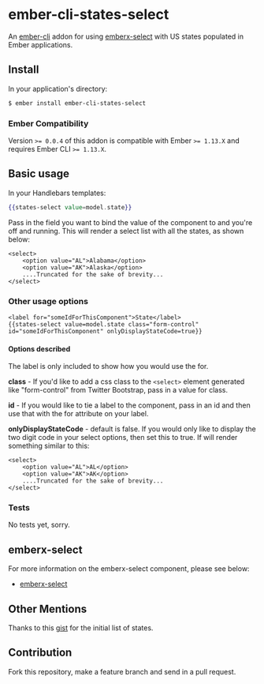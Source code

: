 
# ember-cli-states-select

An [ember-cli](http://www.ember-cli.com) addon for using 
[emberx-select](https://github.com/thefrontside/emberx-select) with US states populated in Ember
applications.

## Install

In your application's directory:
```bash
$ ember install ember-cli-states-select
```


### Ember Compatibility

Version `>= 0.0.4` of this addon is compatible with Ember `>= 1.13.X` and
requires Ember CLI `>= 1.13.X`.


## Basic usage

In your Handlebars templates:

```handlebars
{{states-select value=model.state}}
```

Pass in the field you want to bind the value of the component to and you're off and running. This will render a select list with all the states, as shown below:

```
<select>
	<option value="AL">Alabama</option>
	<option value="AK">Alaska</option>
	....Truncated for the sake of brevity...
</select>
```

### Other usage options
```
<label for="someIdForThisComponent">State</label>
{{states-select value=model.state class="form-control" id="someIdForThisComponent" onlyDisplayStateCode=true}}
```

#### Options described
The label is only included to show how you would use the for. 

**class** - If you'd like to add a css class to the `<select>` element generated like "form-control" from Twitter Bootstrap, pass in a value for class.

**id** - If you would like to tie a label to the component, pass in an id and then use that with the for attribute on your label.

**onlyDisplayStateCode** - default is false. If you would only like to display the two digit code in your select options, then set this to true. If will render something similar to this:

```
<select>
	<option value="AL">AL</option>
	<option value="AK">AK</option>
	....Truncated for the sake of brevity...
</select>
```


### Tests 

No tests yet, sorry.

## emberx-select

For more information on the emberx-select component, please see below:

* [emberx-select](https://github.com/thefrontside/emberx-select)

## Other Mentions
Thanks to this [gist](https://gist.github.com/mshafrir/2646763#file-states_titlecase-json) for the initial list of states. 

## Contribution
Fork this repository, make a feature branch and send in a pull request.
